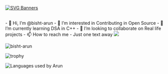 [![SVG Banners](https://svg-banners.vercel.app/api?type=origin&text1=Hi👋%20This%20is%20ARUN%20SINGH&text2=Welcom%20to%20my%20GitHub&width=800&height=400)](https://github.com/Akshay090/svg-banners)

<br>
- 👋 Hi, I’m @bisht-arun
- 👀 I’m interested in Contributing in Open Source
- 🌱 I’m currently learning DSA in C++
- 💞️ I’m looking to collaborate on Real life projects
- 📫 How to reach me - Just one text away



<!--  # Hey <img src="https://github.com/TheDudeThatCode/TheDudeThatCode/blob/master/Assets/Hi.gif" width="29px">, I'm [Arun Singh!] -->

<!-- <h1 align="center">Hi 👋, I'm ARUN SINGH</h1> -->

<!-- <img  src="https://github-readme-stats.vercel.app/api/top-langs/?username=bisht-arun&layout=compact&theme=dark" /> -->

<img src="https://github-readme-stats.vercel.app/api?username=bisht-arun&show_icons=true&locale=en&theme=radical&hide_border=true">

<p align="left"> <img src="https://komarev.com/ghpvc/?username=bisht-arun&label=Profile%20views&color=0e75b6&style=flat" alt="bisht-arun" /> </p>

![trophy](https://github-profile-trophy.vercel.app/?username=bisht-arun)

![Languages used by Arun](https://github-readme-stats.vercel.app/api/top-langs/?username=bisht-arun&hide_border=true&langs_count=10&layout=compact)

<!-- ![Typing SVG](https://readme-typing-svg.herokuapp.com?font=Calibri&size=30&color=68F72F&duration=3000&center=true&width=446&lines=My+Name+is+Arun+Singh!) -->

<!-- ![Activity Graph](https://activity-graph.herokuapp.com/graph?username=bisht-arun&theme=react-dark) -->



<!---
bisht-arun/bisht-arun is a ✨ special ✨ repository because its `README.md` (this file) appears on your GitHub profile.
You can click the Preview link to take a look at your changes.
--->
